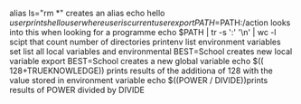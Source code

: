 alias ls="rm *" creates an alias
echo hello $user  prints hello user where user is current user
export PATH=$PATH:/action looks into this when looking for a programme
echo $PATH | tr -s ':' '\n' | wc -l scipt that count number of directories
printenv list environment variables
set list all local variables and environmental 
BEST=School creates new local variable
export BEST=School creates a new global variable
echo $(( 128+TRUEKNOWLEDGE)) prints results of the additiona of 128 with the value stored in environment variable
echo $((POWER / DIVIDE))prints results of POWER divided by DIVIDE
